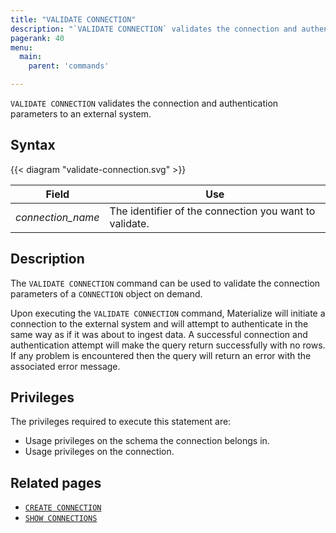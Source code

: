 ```yaml
---
title: "VALIDATE CONNECTION"
description: "`VALIDATE CONNECTION` validates the connection and authentication parameters to an external system"
pagerank: 40
menu:
  main:
    parent: 'commands'

---
```


`VALIDATE CONNECTION` validates the connection and authentication parameters to an external system.

## Syntax

{{< diagram "validate-connection.svg" >}}

Field   | Use
--------|-----
_connection_name_  | The identifier of the connection you want to validate.

## Description

The `VALIDATE CONNECTION` command can be used to validate the connection
parameters of a `CONNECTION` object on demand.

Upon executing the `VALIDATE CONNECTION` command, Materialize will initiate a
connection to the external system and will attempt to authenticate in the same
way as if it was about to ingest data. A successful connection and
authentication attempt will make the query return successfully with no rows. If
any problem is encountered then the query will return an error with the
associated error message.

## Privileges

The privileges required to execute this statement are:

- Usage privileges on the schema the connection belongs in.
- Usage privileges on the connection.

## Related pages

- [`CREATE CONNECTION`](/sql/create-connection/)
- [`SHOW CONNECTIONS`](/sql/show-connections)
